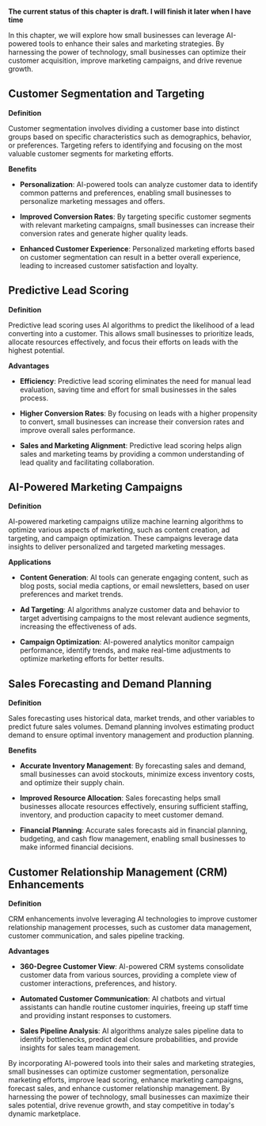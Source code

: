 **The current status of this chapter is draft. I will finish it later when I have time**

In this chapter, we will explore how small businesses can leverage AI-powered tools to enhance their sales and marketing strategies. By harnessing the power of technology, small businesses can optimize their customer acquisition, improve marketing campaigns, and drive revenue growth.

Customer Segmentation and Targeting
-----------------------------------

**Definition**

Customer segmentation involves dividing a customer base into distinct groups based on specific characteristics such as demographics, behavior, or preferences. Targeting refers to identifying and focusing on the most valuable customer segments for marketing efforts.

**Benefits**

* **Personalization**: AI-powered tools can analyze customer data to identify common patterns and preferences, enabling small businesses to personalize marketing messages and offers.

* **Improved Conversion Rates**: By targeting specific customer segments with relevant marketing campaigns, small businesses can increase their conversion rates and generate higher quality leads.

* **Enhanced Customer Experience**: Personalized marketing efforts based on customer segmentation can result in a better overall experience, leading to increased customer satisfaction and loyalty.

Predictive Lead Scoring
-----------------------

**Definition**

Predictive lead scoring uses AI algorithms to predict the likelihood of a lead converting into a customer. This allows small businesses to prioritize leads, allocate resources effectively, and focus their efforts on leads with the highest potential.

**Advantages**

* **Efficiency**: Predictive lead scoring eliminates the need for manual lead evaluation, saving time and effort for small businesses in the sales process.

* **Higher Conversion Rates**: By focusing on leads with a higher propensity to convert, small businesses can increase their conversion rates and improve overall sales performance.

* **Sales and Marketing Alignment**: Predictive lead scoring helps align sales and marketing teams by providing a common understanding of lead quality and facilitating collaboration.

AI-Powered Marketing Campaigns
------------------------------

**Definition**

AI-powered marketing campaigns utilize machine learning algorithms to optimize various aspects of marketing, such as content creation, ad targeting, and campaign optimization. These campaigns leverage data insights to deliver personalized and targeted marketing messages.

**Applications**

* **Content Generation**: AI tools can generate engaging content, such as blog posts, social media captions, or email newsletters, based on user preferences and market trends.

* **Ad Targeting**: AI algorithms analyze customer data and behavior to target advertising campaigns to the most relevant audience segments, increasing the effectiveness of ads.

* **Campaign Optimization**: AI-powered analytics monitor campaign performance, identify trends, and make real-time adjustments to optimize marketing efforts for better results.

Sales Forecasting and Demand Planning
-------------------------------------

**Definition**

Sales forecasting uses historical data, market trends, and other variables to predict future sales volumes. Demand planning involves estimating product demand to ensure optimal inventory management and production planning.

**Benefits**

* **Accurate Inventory Management**: By forecasting sales and demand, small businesses can avoid stockouts, minimize excess inventory costs, and optimize their supply chain.

* **Improved Resource Allocation**: Sales forecasting helps small businesses allocate resources effectively, ensuring sufficient staffing, inventory, and production capacity to meet customer demand.

* **Financial Planning**: Accurate sales forecasts aid in financial planning, budgeting, and cash flow management, enabling small businesses to make informed financial decisions.

Customer Relationship Management (CRM) Enhancements
---------------------------------------------------

**Definition**

CRM enhancements involve leveraging AI technologies to improve customer relationship management processes, such as customer data management, customer communication, and sales pipeline tracking.

**Advantages**

* **360-Degree Customer View**: AI-powered CRM systems consolidate customer data from various sources, providing a complete view of customer interactions, preferences, and history.

* **Automated Customer Communication**: AI chatbots and virtual assistants can handle routine customer inquiries, freeing up staff time and providing instant responses to customers.

* **Sales Pipeline Analysis**: AI algorithms analyze sales pipeline data to identify bottlenecks, predict deal closure probabilities, and provide insights for sales team management.

By incorporating AI-powered tools into their sales and marketing strategies, small businesses can optimize customer segmentation, personalize marketing efforts, improve lead scoring, enhance marketing campaigns, forecast sales, and enhance customer relationship management. By harnessing the power of technology, small businesses can maximize their sales potential, drive revenue growth, and stay competitive in today's dynamic marketplace.
